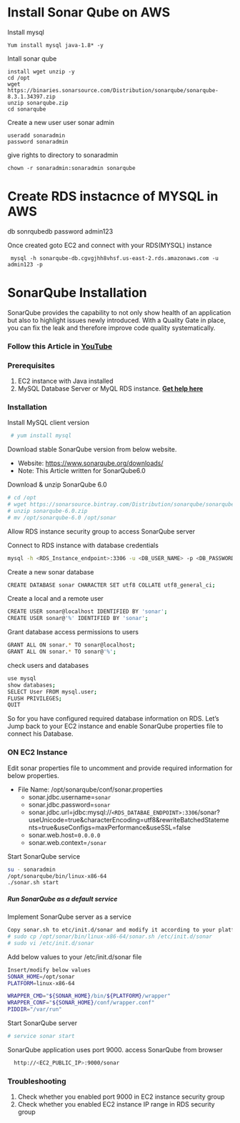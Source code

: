 
# Install Sonar Qube on AWS

Install mysql 
```
Yum install mysql java-1.8* -y
```
Intall sonar qube
```
install wget unzip -y		
cd /opt
wget https://binaries.sonarsource.com/Distribution/sonarqube/sonarqube-8.3.1.34397.zip
unzip sonarqube.zip
cd sonarqube
```
Create a new user user sonar admin
```
useradd sonaradmin
password sonaradmin
```

give rights to directory to sonaradmin
```
chown -r sonaradmin:sonaradmin sonarqube
```


# Create RDS instacnce of MYSQL in AWS


db sonrqubedb password admin123

Once created goto EC2 and connect with your RDS(MYSQL) instance

```
 mysql -h sonarqube-db.cgvgjhh8vhsf.us-east-2.rds.amazonaws.com -u admin123 -p
```
# SonarQube Installation

SonarQube provides the capability to not only show health of an application but also to highlight issues newly introduced. With a Quality Gate in place, you can fix the leak and therefore improve code quality systematically.
### Follow this Article in **[YouTube](https://www.youtube.com/watch?v=zRQrcAi9UdU)**

### Prerequisites
1. EC2 instance with Java installed
1. MySQL Database Server or MyQL RDS instance. **[Get help here](https://www.youtube.com/watch?v=vLaW6b441x0)**

### Installation

Install MySQL client version 

 ```sh
  # yum install mysql
 ```
Download stable SonarQube version from below website. 
- Website: https://www.sonarqube.org/downloads/
- Note: This Article written for SonarQube6.0  

Download & unzip SonarQube 6.0
```sh
# cd /opt
# wget https://sonarsource.bintray.com/Distribution/sonarqube/sonarqube-6.0.zip
# unzip sonarqube-6.0.zip
# mv /opt/sonarqube-6.0 /opt/sonar
```
Allow RDS instance security group to access SonarQube server 

Connect to RDS instance with database credentials
```sh 
mysql -h <RDS_Instance_endpoint>:3306 -u <DB_USER_NAME> -p <DB_PASSWORD> 
```
Create a new sonar database
```sh
CREATE DATABASE sonar CHARACTER SET utf8 COLLATE utf8_general_ci;
```

Create a local and a remote user
```sh
CREATE USER sonar@localhost IDENTIFIED BY 'sonar';
CREATE USER sonar@'%' IDENTIFIED BY 'sonar';
```

Grant database access permissions to users 
```sh
GRANT ALL ON sonar.* TO sonar@localhost;
GRANT ALL ON sonar.* TO sonar@'%';
```

check users and databases 
```sh
use mysql
show databases;
SELECT User FROM mysql.user;
FLUSH PRIVILEGES;
QUIT
```
So for you have configured required database information on RDS. Let’s Jump back to your EC2 instance and enable SonarQube properties file to connect his Database.

### ON EC2 Instance
Edit sonar properties file to uncomment and provide required information for below properties. 

- File Name: /opt/sonarqube/conf/sonar.properties
  - sonar.jdbc.username=`sonar`
  - sonar.jdbc.password=`sonar`
  - sonar.jdbc.url=jdbc:mysql://`<RDS_DATABAE_ENDPOINT>:3306`/sonar?useUnicode=true&characterEncoding=utf8&rewriteBatchedStatements=true&useConfigs=maxPerformance&useSSL=false
  - sonar.web.host=`0.0.0.0`
  - sonar.web.context=`/sonar`

Start SonarQube service 
```sh
su - sonaradmin
/opt/sonarqube/bin/linux-x86-64
./sonar.sh start
```

##### Run SonarQube as a default service 

Implement SonarQube server as a service
```sh
Copy sonar.sh to etc/init.d/sonar and modify it according to your platform.
# sudo cp /opt/sonar/bin/linux-x86-64/sonar.sh /etc/init.d/sonar
# sudo vi /etc/init.d/sonar
```

Add below values to your /etc/init.d/sonar file
```sh
Insert/modify below values
SONAR_HOME=/opt/sonar
PLATFORM=linux-x86-64

WRAPPER_CMD="${SONAR_HOME}/bin/${PLATFORM}/wrapper"
WRAPPER_CONF="${SONAR_HOME}/conf/wrapper.conf"
PIDDIR="/var/run"
```

Start SonarQube server
```sh
# service sonar start
```
SonarQube application uses port 9000. access SonarQube from browser
```sh
  http://<EC2_PUBLIC_IP>:9000/sonar
```
###  Troubleshooting 

1. Check whether you enabled port 9000 in EC2 instance security group
2. Check whether you enabled EC2 instance IP range in RDS security group

